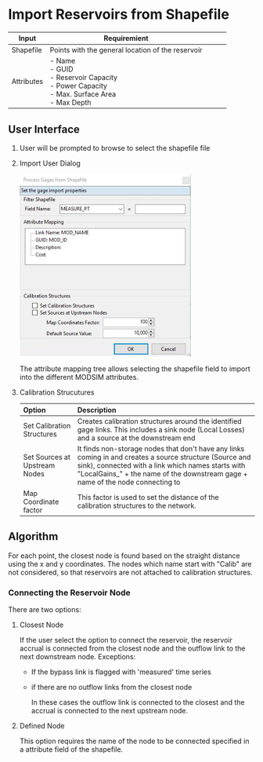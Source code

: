 # Import Reservoirs from Shapefile

|Input|Requiremient|   |   |   |
|---|---|---|---|---|
|Shapefile|Points with the general location of the reservoir|   |   |   |
|Attributes | - Name <br> - GUID <br> - Reservoir Capacity <br> - Power Capacity <br> - Max. Surface Area <br> - Max Depth <br> 

## User Interface
1. User will be prompted to browse to select the shapefile file 
2. Import User Dialog 
    
    ![Reservoir import user interface](../../img\ImportRes.png)

    The attribute mapping tree allows selecting the shapefile field to import into the different MODSIM attributes.
3. Calibration Strucutures

    |Option|Description|
    |---|---|
    |Set Calibration Structures| Creates calibration structures around the identified gage links. This includes a sink node (Local Losses) and a source at the downstream end
    |Set Sources at Upstream Nodes|It finds non-storage nodes that don't have any links coming in and creates a source structure (Source and sink), connected with a link which names starts with "LocalGains_" + the name of the downstream gage + name of the node connecting to|
    |Map Coordinate factor|This factor is used to set the distance of the calibration structures to the network.|
    


## Algorithm
For each point, the closest node is found based on the straight distance using the x and y coordinates. The nodes which name start with "Calib" are not considered, so that reservoirs are not attached to calibration structures. 

### Connecting the Reservoir Node
There are two options:
1. Closest Node
    
    If the user select the option to connect the reservoir, the reservoir accrual is connected from the closest node and the outflow link to the next downstream node. 
    Exceptions: 
    * If the bypass link is flagged with 'measured' time series
    * if there are no outflow links from the closest node
    
        In these cases the outflow link is connected to the closest and the accrual is connected to the next upstream node.  

2. Defined Node
    
    This option requires the name of the node to be connected specified in a attribute field of the shapefile. 

